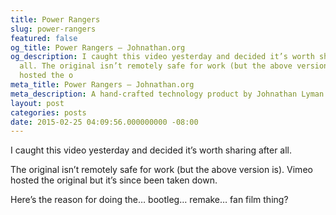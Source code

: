 ```yaml
---
title: Power Rangers
slug: power-rangers
featured: false
og_title: Power Rangers – Johnathan.org
og_description: I caught this video yesterday and decided it’s worth sharing after
  all. The original isn’t remotely safe for work (but the above version is). Vimeo
  hosted the o
meta_title: Power Rangers – Johnathan.org
meta_description: A hand-crafted technology product by Johnathan Lyman
layout: post
categories: posts
date: 2015-02-25 04:09:56.000000000 -08:00
---
```


I caught this video yesterday and decided it’s worth sharing after all.

The original isn’t remotely safe for work (but the above version is). Vimeo hosted the original but it’s since been taken down.

Here’s the reason for doing the… bootleg… remake… fan film thing?

